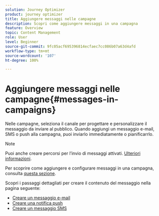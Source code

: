 ```yaml
---
solution: Journey Optimizer
product: journey optimizer
title: Aggiungere messaggi nelle campagne
description: Scopri come aggiungere messaggi in una campagna
feature: Overview
topic: Content Management
role: User
level: Beginner
source-git-commit: 9fc05acf695396814ecfaec7cc086b07a63d4afd
workflow-type: tm+mt
source-wordcount: '107'
ht-degree: 100%

---
```



# Aggiungere messaggi nelle campagne{#messages-in-campaigns}

Nelle campagne, seleziona il canale per progettare e personalizzare il messaggio da inviare al pubblico. Quando aggiungi un messaggio e-mail, SMS o push alla campagna, puoi inviarlo immediatamente o pianificarrlo.

>[!NOTE]
>Puoi anche creare percorsi per l’invio di messaggi attivati. [Ulteriori informazioni](messages-in-journeys.md).

Per scoprire come aggiungere e configurare messaggi in una campagna, consulta [questa sezione](../campaigns/create-campaign.md).

Scopri i passaggi dettagliati per creare il contenuto del messaggio nella pagina seguente:

* [Creare un messaggio e-mail](create-email.md)
* [Creare una notifica push](create-push.md)
* [Creare un messaggio SMS](create-sms.md)
